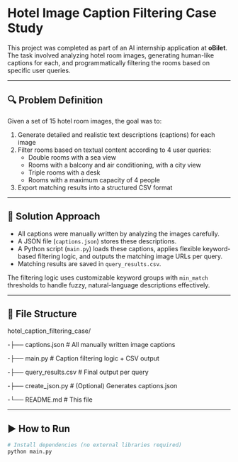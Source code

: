 # Hotel Image Caption Filtering Case Study

This project was completed as part of an AI internship application at **oBilet**. The task involved analyzing hotel room images, generating human-like captions for each, and programmatically filtering the rooms based on specific user queries.

---

## 🔍 Problem Definition

Given a set of 15 hotel room images, the goal was to:
1. Generate detailed and realistic text descriptions (captions) for each image
2. Filter rooms based on textual content according to 4 user queries:
   - Double rooms with a sea view
   - Rooms with a balcony and air conditioning, with a city view
   - Triple rooms with a desk
   - Rooms with a maximum capacity of 4 people
3. Export matching results into a structured CSV format

---

## 🧠 Solution Approach

- All captions were manually written by analyzing the images carefully.
- A JSON file (`captions.json`) stores these descriptions.
- A Python script (`main.py`) loads these captions, applies flexible keyword-based filtering logic, and outputs the matching image URLs per query.
- Matching results are saved in `query_results.csv`.

The filtering logic uses customizable keyword groups with `min_match` thresholds to handle fuzzy, natural-language descriptions effectively.

---

## 📁 File Structure

hotel_caption_filtering_case/

   -├── captions.json         # All manually written image captions
   
   -├── main.py               # Caption filtering logic + CSV output
   
   -├── query_results.csv     # Final output per query
   
   -├── create_json.py        # (Optional) Generates captions.json
   
   -└── README.md             # This file

---

## ▶️ How to Run

```bash
# Install dependencies (no external libraries required)
python main.py

